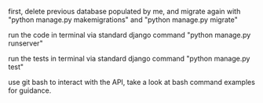 first, delete previous database populated by me, and migrate again with "python manage.py makemigrations" and "python manage.py migrate"


run the code in terminal via standard django command "python manage.py runserver"


run the tests in terminal via standard django command "python manage.py test"


use git bash to interact with the API, take a look at bash command examples for guidance.
